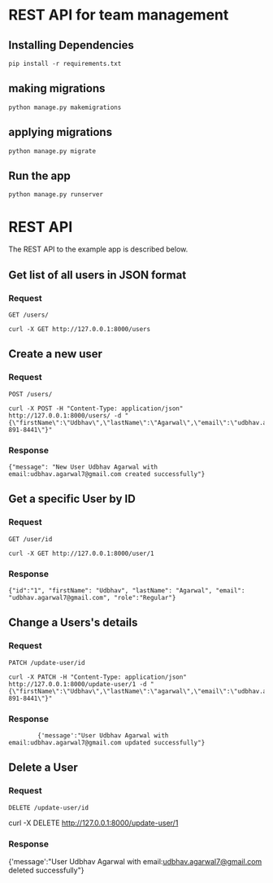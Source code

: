 # REST API for team management

## Installing Dependencies

    pip install -r requirements.txt

## making migrations
    
    python manage.py makemigrations
    
## applying migrations

    python manage.py migrate

## Run the app

    python manage.py runserver


# REST API

The REST API to the example app is described below.

## Get list of all users in JSON format

### Request

`GET /users/`

    curl -X GET http://127.0.0.1:8000/users 

## Create a new user

### Request

`POST /users/`

    curl -X POST -H "Content-Type: application/json" http://127.0.0.1:8000/users/ -d "{\"firstName\":\"Udbhav\",\"lastName\":\"Agarwal\",\"email\":\"udbhav.agarwal7@gmail.com\",\"role\":\"Regular\",\"number\":\"250-891-8441\"}"

### Response

    {"message": "New User Udbhav Agarwal with email:udbhav.agarwal7@gmail.com created successfully"}

## Get a specific User by ID

### Request

`GET /user/id`

    curl -X GET http://127.0.0.1:8000/user/1

### Response

    {"id":"1", "firstName": "Udbhav", "lastName": "Agarwal", "email": "udbhav.agarwal7@gmail.com", "role":"Regular"}



## Change a Users's details

### Request

`PATCH /update-user/id`

    curl -X PATCH -H "Content-Type: application/json" http://127.0.0.1:8000/update-user/1 -d "{\"firstName\":\"Udbhav\",\"lastName\":\"agarwal\",\"email\":\"udbhav.agarwal7@gmail.com\",\"role\":\"Regular\",\"number\":\"250-891-8441\"}"

### Response

            {'message':"User Udbhav Agarwal with email:udbhav.agarwal7@gmail.com updated successfully"}


## Delete a User

### Request

`DELETE /update-user/id`

  curl -X DELETE http://127.0.0.1:8000/update-user/1

### Response

   {'message':"User Udbhav Agarwal  with email:udbhav.agarwal7@gmail.com deleted successfully"}



